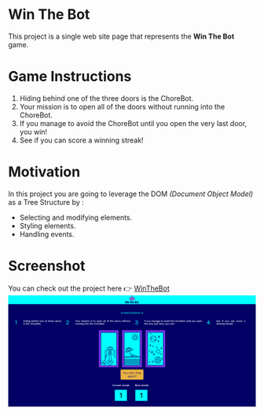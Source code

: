 # Win The Bot
This project is a single web site page that represents the __Win The Bot__ game.
# Game Instructions #
1. Hiding behind one of the three doors is the ChoreBot.
1. Your mission is to open all of the doors without running into the ChoreBot.
1. If you manage to avoid the ChoreBot until you open the very last door, you win!
1. See if you can score a winning streak!
# Motivation #
In this project you are going to leverage the DOM _(Document Object Model)_ as a Tree Structure by :
* Selecting and modifying elements.
* Styling elements.
* Handling events.
# Screenshot #
You can check out the project here :point_right: [WinTheBot](https://codepen.io/nainia_ayoub/full/XWmowyb)<br/>
<img src="logo/WinTheBot.PNG">
